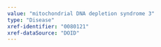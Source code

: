 ```yaml
---
value: "mitochondrial DNA depletion syndrome 3"
type: "Disease"
xref-identifier: "0080121"
xref-dataSource: "DOID"
---
```

